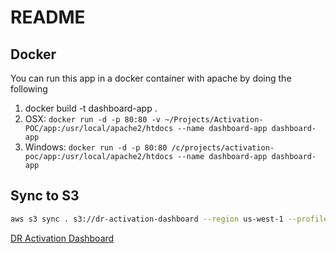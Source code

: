 # README

## Docker

You can run this app in a docker container with apache by doing the following

1. docker build -t dashboard-app .
2. OSX: `docker run -d -p 80:80 -v ~/Projects/Activation-POC/app:/usr/local/apache2/htdocs --name dashboard-app dashboard-app`
3. Windows: `docker run -d -p 80:80 /c/projects/activation-poc/app:/usr/local/apache2/htdocs --name dashboard-app dashboard-app`

## Sync to S3

```bash
aws s3 sync . s3://dr-activation-dashboard --region us-west-1 --profile dr-admin
```

[DR Activation Dashboard](http://dr-activation-dashboard.s3-website-us-west-1.amazonaws.com/)


